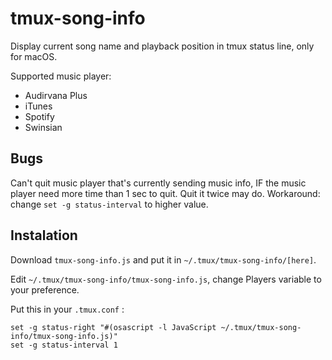 # tmux-song-info
Display current song name and playback position in tmux status line, only for macOS.

Supported music player:
* Audirvana Plus
* iTunes
* Spotify
* Swinsian

Bugs
-----------
Can't quit music player that's currently sending music info, IF the music player need more time than 1 sec to quit. Quit it twice may do.
Workaround: change `set -g status-interval` to higher value.

Instalation
-----------

Download `tmux-song-info.js` and put it in `~/.tmux/tmux-song-info/[here]`.

Edit `~/.tmux/tmux-song-info/tmux-song-info.js`, change Players variable to your preference.

Put this in your `.tmux.conf` :
```
set -g status-right "#(osascript -l JavaScript ~/.tmux/tmux-song-info/tmux-song-info.js)"
set -g status-interval 1
```

